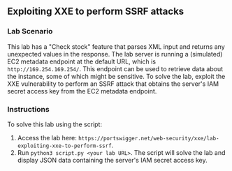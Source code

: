 ## Exploiting XXE to perform SSRF attacks
### Lab Scenario
This lab has a "Check stock" feature that parses XML input and returns any unexpected values in the response.
The lab server is running a (simulated) EC2 metadata endpoint at the default URL, which is `http://169.254.169.254/`. This endpoint can be used to retrieve data about the instance, some of which might be sensitive.
To solve the lab, exploit the XXE vulnerability to perform an SSRF attack that obtains the server's IAM secret access key from the EC2 metadata endpoint.

### Instructions
To solve this lab using the script:
1. Access the lab here: `https://portswigger.net/web-security/xxe/lab-exploiting-xxe-to-perform-ssrf`.
2. Run `python3 script.py <your lab URL>`. The script will solve the lab and display JSON data containing the server's IAM secret access key.
